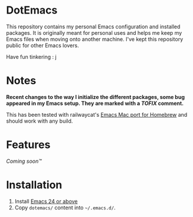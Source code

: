 DotEmacs
========

This repository contains my personal Emacs configuration and installed packages. It is originally meant for personal uses and helps me keep my Emacs files when moving onto another machine. I've kept this repository public for other Emacs lovers.

Have fun tinkering : j

Notes
=====

**Recent changes to the way I initialize the different packages, some bug appeared in my Emacs setup.
They are marked with a *TOFIX* comment.**

This has been tested with railwaycat's [Emacs Mac port for Homebrew](https://github.com/railwaycat/homebrew-emacsmacport) and should work with any build.

Features
========

*Coming soon™*

Installation
============

1. Install [Emacs 24 or above](https://github.com/railwaycat/homebrew-emacsmacport/releases)
1. Copy `dotemacs/` content into `~/.emacs.d/`.
